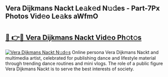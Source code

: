 ## Vera Dijkmans Nackt Le𝚊k𝚎d N𝚞𝚍es - Part-7Px Photos Vid𝚎o Le𝚊ks aWfmO

# <h2><a href="http://fb4ca15.evod.top/?m=Vera+Dijkmans+Nackt">🔗 👉🔴 Vera Dijkmans Nackt Vid𝚎o Ph𝚘t𝚘s</a></h2>

[![Vera Dijkmans Nackt N𝚞d𝚎s](https://i.imgur.com/8V9OHl7.gif)](http://fb4ca15.evod.top/?m=Vera+Dijkmans+Nackt)
Online persona Vera Dijkmans Nackt and multimedia artist, celebrated for publishing dance and lifestyle material through trending dance routines and mini vlogs. The role of a public figure Vera Dijkmans Nackt is to serve the best interests of society. 
